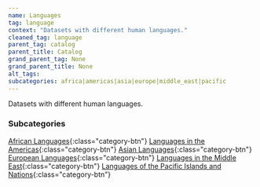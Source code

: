 ```yaml
---
name: Languages
tag: language
context: "Datasets with different human languages."
cleaned_tag: language
parent_tag: catalog
parent_title: Catalog
grand_parent_tag: None
grand_parent_title: None
alt_tags: 
subcategories: africa|americas|asia|europe|middle_east|pacific
---
```


<div>
Datasets with different human languages.
</div>


### Subcategories

[African Languages]({{site.baseurl}}/catalog/language/africa){:class="category-btn"} [Languages in the Americas]({{site.baseurl}}/catalog/language/americas){:class="category-btn"} [Asian Languages]({{site.baseurl}}/catalog/language/asia){:class="category-btn"} [European Languages]({{site.baseurl}}/catalog/language/europe){:class="category-btn"} [Languages in the Middle East]({{site.baseurl}}/catalog/language/middle_east){:class="category-btn"} [Languages of the Pacific Islands and Nations]({{site.baseurl}}/catalog/language/pacific){:class="category-btn"}
